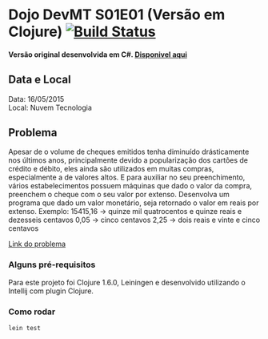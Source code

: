 # Dojo DevMT S01E01 (Versão em Clojure) [![Build Status](https://travis-ci.org/alvarowolfx/dojo-s01e01-cheque-por-extenso.clj.svg?branch=master)](https://travis-ci.org/alvarowolfx/dojo-s01e01-cheque-por-extenso.clj)
#### Versão original desenvolvida em C#. [Disponivel aqui](https://github.com/devmatogrosso/dojo-s01e01-cheque-por-extenso)

## Data e Local
Data: 16/05/2015  
Local: Nuvem Tecnologia  

## Problema
Apesar de o volume de cheques emitidos tenha diminuído drásticamente nos últimos anos,
principalmente devido a popularização dos cartões de crédito e débito, eles ainda são
utilizados em muitas compras, especialmente a de valores altos. E para auxiliar no seu
preenchimento, vários estabelecimentos possuem máquinas que dado o valor da compra,
preenchem o cheque com o seu valor por extenso.
Desenvolva um programa que dado um valor monetário, seja retornado o valor em reais
por extenso.
Exemplo:
15415,16 -> quinze mil quatrocentos e quinze reais e dezesseis centavos
0,05 -> cinco centavos
2,25 -> dois reais e vinte e cinco centavos

[Link do problema](http://dojopuzzles.com/problemas/exibe/cheque-por-extenso/)

### Alguns pré-requisitos

Para este projeto foi Clojure 1.6.0, Leiningen e desenvolvido utilizando o Intellij com plugin Clojure.

### Como rodar

```shell
lein test
```

